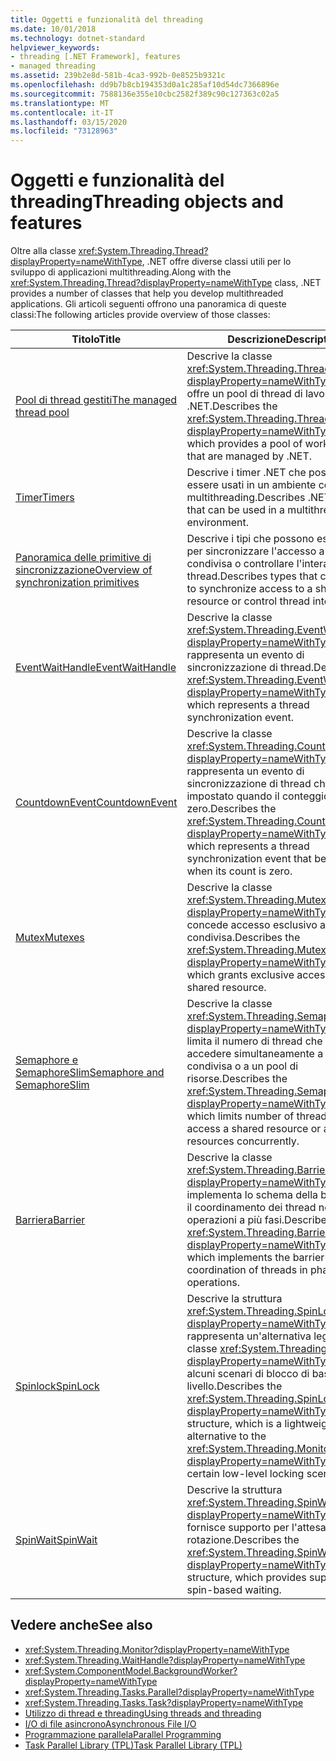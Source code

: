 ```yaml
---
title: Oggetti e funzionalità del threading
ms.date: 10/01/2018
ms.technology: dotnet-standard
helpviewer_keywords:
- threading [.NET Framework], features
- managed threading
ms.assetid: 239b2e8d-581b-4ca3-992b-0e8525b9321c
ms.openlocfilehash: dd9b7b8cb194353d0a1c285af10d54dc7366896e
ms.sourcegitcommit: 7588136e355e10cbc2582f389c90c127363c02a5
ms.translationtype: MT
ms.contentlocale: it-IT
ms.lasthandoff: 03/15/2020
ms.locfileid: "73128963"
---
```

# <a name="threading-objects-and-features"></a><span data-ttu-id="471c2-102">Oggetti e funzionalità del threading</span><span class="sxs-lookup"><span data-stu-id="471c2-102">Threading objects and features</span></span>

<span data-ttu-id="471c2-103">Oltre alla classe <xref:System.Threading.Thread?displayProperty=nameWithType>, .NET offre diverse classi utili per lo sviluppo di applicazioni multithreading.</span><span class="sxs-lookup"><span data-stu-id="471c2-103">Along with the <xref:System.Threading.Thread?displayProperty=nameWithType> class, .NET provides a number of classes that help you develop multithreaded applications.</span></span> <span data-ttu-id="471c2-104">Gli articoli seguenti offrono una panoramica di queste classi:</span><span class="sxs-lookup"><span data-stu-id="471c2-104">The following articles provide overview of those classes:</span></span>

|<span data-ttu-id="471c2-105">Titolo</span><span class="sxs-lookup"><span data-stu-id="471c2-105">Title</span></span>|<span data-ttu-id="471c2-106">Descrizione</span><span class="sxs-lookup"><span data-stu-id="471c2-106">Description</span></span>|  
|-----------|-----------------|  
|[<span data-ttu-id="471c2-107">Pool di thread gestiti</span><span class="sxs-lookup"><span data-stu-id="471c2-107">The managed thread pool</span></span>](the-managed-thread-pool.md)|<span data-ttu-id="471c2-108">Descrive la classe <xref:System.Threading.ThreadPool?displayProperty=nameWithType> che offre un pool di thread di lavoro gestiti da .NET.</span><span class="sxs-lookup"><span data-stu-id="471c2-108">Describes the <xref:System.Threading.ThreadPool?displayProperty=nameWithType> class, which provides a pool of worker threads that are managed by .NET.</span></span>|  
|[<span data-ttu-id="471c2-109">Timer</span><span class="sxs-lookup"><span data-stu-id="471c2-109">Timers</span></span>](timers.md)|<span data-ttu-id="471c2-110">Descrive i timer .NET che possono essere usati in un ambiente con multithreading.</span><span class="sxs-lookup"><span data-stu-id="471c2-110">Describes .NET timers that can be used in a multithreaded environment.</span></span>|
|[<span data-ttu-id="471c2-111">Panoramica delle primitive di sincronizzazione</span><span class="sxs-lookup"><span data-stu-id="471c2-111">Overview of synchronization primitives</span></span>](overview-of-synchronization-primitives.md)|<span data-ttu-id="471c2-112">Descrive i tipi che possono essere usati per sincronizzare l'accesso a una risorsa condivisa o controllare l'interazione tra thread.</span><span class="sxs-lookup"><span data-stu-id="471c2-112">Describes types that can be used to synchronize access to a shared resource or control thread interaction.</span></span>|
|[<span data-ttu-id="471c2-113">EventWaitHandle</span><span class="sxs-lookup"><span data-stu-id="471c2-113">EventWaitHandle</span></span>](eventwaithandle.md)|<span data-ttu-id="471c2-114">Descrive la classe <xref:System.Threading.EventWaitHandle?displayProperty=nameWithType> che rappresenta un evento di sincronizzazione di thread.</span><span class="sxs-lookup"><span data-stu-id="471c2-114">Describes the <xref:System.Threading.EventWaitHandle?displayProperty=nameWithType> class, which represents a thread synchronization event.</span></span>|
|[<span data-ttu-id="471c2-115">CountdownEvent</span><span class="sxs-lookup"><span data-stu-id="471c2-115">CountdownEvent</span></span>](countdownevent.md)|<span data-ttu-id="471c2-116">Descrive la classe <xref:System.Threading.CountdownEvent?displayProperty=nameWithType> che rappresenta un evento di sincronizzazione di thread che viene impostato quando il conteggio è zero.</span><span class="sxs-lookup"><span data-stu-id="471c2-116">Describes the <xref:System.Threading.CountdownEvent?displayProperty=nameWithType> class, which represents a thread synchronization event that becomes set when its count is zero.</span></span>|
|[<span data-ttu-id="471c2-117">Mutex</span><span class="sxs-lookup"><span data-stu-id="471c2-117">Mutexes</span></span>](mutexes.md)|<span data-ttu-id="471c2-118">Descrive la classe <xref:System.Threading.Mutex?displayProperty=nameWithType> che concede accesso esclusivo a una risorsa condivisa.</span><span class="sxs-lookup"><span data-stu-id="471c2-118">Describes the <xref:System.Threading.Mutex?displayProperty=nameWithType> class, which grants exclusive access to a shared resource.</span></span>|
|[<span data-ttu-id="471c2-119">Semaphore e SemaphoreSlim</span><span class="sxs-lookup"><span data-stu-id="471c2-119">Semaphore and SemaphoreSlim</span></span>](semaphore-and-semaphoreslim.md)|<span data-ttu-id="471c2-120">Descrive la classe <xref:System.Threading.Semaphore?displayProperty=nameWithType>, che limita il numero di thread che possono accedere simultaneamente a una risorsa condivisa o a un pool di risorse.</span><span class="sxs-lookup"><span data-stu-id="471c2-120">Describes the <xref:System.Threading.Semaphore?displayProperty=nameWithType> class, which limits number of threads that can access a shared resource or a pool of resources concurrently.</span></span>|
|[<span data-ttu-id="471c2-121">Barriera</span><span class="sxs-lookup"><span data-stu-id="471c2-121">Barrier</span></span>](barrier.md)|<span data-ttu-id="471c2-122">Descrive la classe <xref:System.Threading.Barrier?displayProperty=nameWithType> che implementa lo schema della barriera per il coordinamento dei thread nelle operazioni a più fasi.</span><span class="sxs-lookup"><span data-stu-id="471c2-122">Describes the <xref:System.Threading.Barrier?displayProperty=nameWithType> class, which implements the barrier pattern for coordination of threads in phased operations.</span></span>|
|[<span data-ttu-id="471c2-123">Spinlock</span><span class="sxs-lookup"><span data-stu-id="471c2-123">SpinLock</span></span>](spinlock.md)|<span data-ttu-id="471c2-124">Descrive la struttura <xref:System.Threading.SpinLock?displayProperty=nameWithType>, che rappresenta un'alternativa leggera alla classe <xref:System.Threading.Monitor?displayProperty=nameWithType> per alcuni scenari di blocco di basso livello.</span><span class="sxs-lookup"><span data-stu-id="471c2-124">Describes the <xref:System.Threading.SpinLock?displayProperty=nameWithType> structure, which is a lightweight alternative to the <xref:System.Threading.Monitor?displayProperty=nameWithType> class for certain low-level locking scenarios.</span></span>|
|[<span data-ttu-id="471c2-125">SpinWait</span><span class="sxs-lookup"><span data-stu-id="471c2-125">SpinWait</span></span>](spinwait.md)|<span data-ttu-id="471c2-126">Descrive la struttura <xref:System.Threading.SpinWait?displayProperty=nameWithType>, che fornisce supporto per l'attesa basata su rotazione.</span><span class="sxs-lookup"><span data-stu-id="471c2-126">Describes the <xref:System.Threading.SpinWait?displayProperty=nameWithType> structure, which provides support for spin-based waiting.</span></span>|

## <a name="see-also"></a><span data-ttu-id="471c2-127">Vedere anche</span><span class="sxs-lookup"><span data-stu-id="471c2-127">See also</span></span>

- <xref:System.Threading.Monitor?displayProperty=nameWithType>
- <xref:System.Threading.WaitHandle?displayProperty=nameWithType>
- <xref:System.ComponentModel.BackgroundWorker?displayProperty=nameWithType>
- <xref:System.Threading.Tasks.Parallel?displayProperty=nameWithType>
- <xref:System.Threading.Tasks.Task?displayProperty=nameWithType>
- [<span data-ttu-id="471c2-128">Utilizzo di thread e threading</span><span class="sxs-lookup"><span data-stu-id="471c2-128">Using threads and threading</span></span>](using-threads-and-threading.md)
- [<span data-ttu-id="471c2-129">I/O di file asincrono</span><span class="sxs-lookup"><span data-stu-id="471c2-129">Asynchronous File I/O</span></span>](../io/asynchronous-file-i-o.md)
- [<span data-ttu-id="471c2-130">Programmazione parallela</span><span class="sxs-lookup"><span data-stu-id="471c2-130">Parallel Programming</span></span>](../parallel-programming/index.md)
- [<span data-ttu-id="471c2-131">Task Parallel Library (TPL)</span><span class="sxs-lookup"><span data-stu-id="471c2-131">Task Parallel Library (TPL)</span></span>](../parallel-programming/task-parallel-library-tpl.md)
